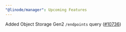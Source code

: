 ```yaml
---
"@linode/manager": Upcoming Features
---
```


Added Object Storage Gen2 `/endpoints` query ([#10736](https://github.com/linode/manager/pull/10736))
